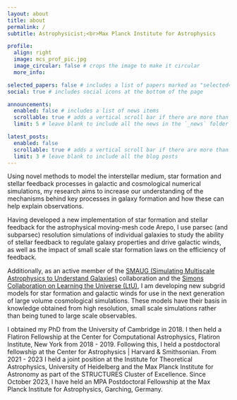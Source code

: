 ```yaml
---
layout: about
title: about
permalink: /
subtitle: Astrophysicist;<br>Max Planck Institute for Astrophysics

profile:
  align: right
  image: mcs_prof_pic.jpg
  image_circular: false # crops the image to make it circular
  more_info:

selected_papers: false # includes a list of papers marked as "selected={true}"
social: true # includes social icons at the bottom of the page

announcements:
  enabled: false # includes a list of news items
  scrollable: true # adds a vertical scroll bar if there are more than 3 news items
  limit: 5 # leave blank to include all the news in the `_news` folder

latest_posts:
  enabled: false
  scrollable: true # adds a vertical scroll bar if there are more than 3 new posts items
  limit: 3 # leave blank to include all the blog posts
---
```


Using novel methods to model the interstellar medium, star formation and stellar feedback processes in galactic and cosmological numerical simulations, my research aims to increase our understanding of the mechanisms behind key processes in galaxy formation and how these can help explain observations.
 
Having developed a new implementation of star formation and stellar feedback for the astrophysical moving-mesh code Arepo, I use parsec (and subparsec) resolution simulations of individual galaxies to study the ability of stellar feedback to regulate galaxy properties and drive galactic winds, as well as the impact of small scale star formation laws on the efficiency of feedback.
 
Additionally, as an active member of the <a href="https://www.simonsfoundation.org/flatiron/center-for-computational-astrophysics/galaxy-formation/smaug/">SMAUG (Simulating Multiscale Astrophysics to Understand Galaxies)</a> collaboration and the <a href="https://www.learning-the-universe.org">Simons Collaboration on Learning the Universe (LtU)</a>, I am developing new subgrid models for star formation and galactic winds for use in the next generation of large volume cosmological simulations. These models have their basis in knowledge obtained from high resolution, small scale simulations rather than being tuned to large scale observables.
 
I obtained my PhD from the University of Cambridge in 2018. I then held a Flatiron Fellowship at the Center for Computational Astrophysics, Flatiron Institute, New York from 2018 - 2019. Following this, I held a postdoctoral fellowship at the Center for Astrophysics \| Harvard & Smithsonian. From 2021 - 2023 I held a joint position at the Institute for Theoretical Astrophysics, University of Heidelberg and the Max Planck Institute for Astronomy as part of the STRUCTURES Cluster of Excellence. Since October 2023, I have held an MPA Postdoctoral Fellowship at the Max Planck Institute for Astrophysics, Garching, Germany.
